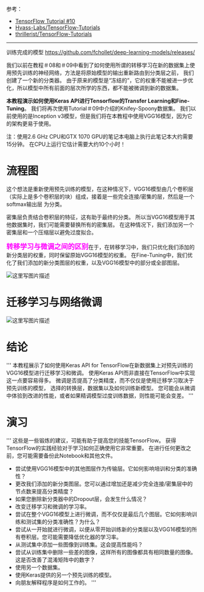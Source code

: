 参考：

- [TensorFlow Tutorial #10](https://github.com/Hvass-Labs/TensorFlow-Tutorials/blob/master/10_Fine-Tuning.ipynb)
- [Hvass-Labs/TensorFlow-Tutorials](https://github.com/Hvass-Labs/TensorFlow-Tutorials)
- [thrillerist/TensorFlow-Tutorials](https://github.com/thrillerist/TensorFlow-Tutorials)


----------
训练完成的模型 https://github.com/fchollet/deep-learning-models/releases/


我们以前在教程＃08和＃09中看到了如何使用所谓的转移学习在新的数据集上使用预先训练的神经网络，方法是将原始模型的输出重新路由到分类层之前， 我们创建了一个新的分类器。 由于原来的模型是“冻结的”，它的权重不能被进一步优化，所以模型中所有前面的层次所学的东西，都不能被微调到新的数据集。

**本教程演示如何使用Keras API进行Tensorflow的Transfer Learning和Fine-Tuning**。 我们将再次使用Tutorial＃09中介绍的Knifey-Spoony数据集。 我们以前使用的是Inception v3模型，但是我们将在本教程中使用VGG16模型，因为它的架构更易于使用。

注：使用2.6 GHz CPU和GTX 1070 GPU的笔记本电脑上执行此笔记本大约需要15分钟。 在CPU上运行它估计需要大约10个小时！

# 流程图
这个想法是重新使用预先训练的模型，在这种情况下，VGG16模型由几个卷积层（实际上是多个卷积层的块）组成，接着是一些完全连接/密集的层，然后是一个softmax输出层 为分类。

密集层负责结合卷积层的特征，这有助于最终的分类。 所以当VGG16模型用于其他数据集时，我们可能需要替换所有的密集层。 在这种情况下，我们添加另一个密集层和一个压缩层以避免过度拟合。

<font size=4 color=#FF00FF>**转移学习与微调之间的区别**</font>在于，在转移学习中，我们只优化我们添加的新分类层的权重，同时保留原始VGG16模型的权重。 在Fine-Tuning中，我们优化了我们添加的新分类图层的权重，以及VGG16模型中的部分或全部图层。

![这里写图片描述](https://github.com/Hvass-Labs/TensorFlow-Tutorials/raw/c68d9601a3a5d1a955e9ecf7d05a18fc2e5f56a6/images/10_transfer_learning_flowchart.png)

# 迁移学习与网络微调

![这里写图片描述](https://github.com/fengzhongyouxia/TensorExpand/blob/master/TensorExpand/%E5%9B%BE%E7%89%87%E9%A1%B9%E7%9B%AE/10%E3%80%81%E5%BE%AE%E8%B0%83%E7%BD%91%E7%BB%9C/%E8%BF%81%E7%A7%BB%E5%AD%A6%E4%B9%A0%E4%B8%8E%E5%BE%AE%E8%B0%83.png)

# 结论
'''
本教程展示了如何使用Keras API for TensorFlow在新数据集上对预先训练的VGG16模型进行迁移学习和微调。 
使用Keras API而非直接在TensorFlow中实现这一点要容易得多。
微调是否提高了分类精度，而不仅仅是使用迁移学习取决于预先训练的模型，
选择的转换层，数据集以及如何训练新模型。 您可能会从微调中体验到改进的性能，或者如果精调模型过度训练数据，则性能可能会变差。
'''

# 演习
'''
这些是一些锻炼的建议，可能有助于提高您的技能TensorFlow。 获得TensorFlow的实践经验对于学习如何正确使用它非常重要。
在进行任何更改之前，您可能需要备份此Notebook和其他文件。

- 尝试使用VGG16模型中的其他图层作为传输层。它如何影响培训和分类的准确性？
- 更改我们添加的新分类图层。您可以通过增加还是减少完全连接/密集层中的节点数来提高分类精度？
- 如果您删除新分类器中的Dropout层，会发生什么情况？
- 改变迁移学习和微调的学习率。
- 尝试在整个VGG16模型上进行微调，而不仅仅是最后几个图层。它如何影响训练和测试集的分类准确性？为什么？
- 尝试从一开始就进行微调，以便从零开始训练新的分类层以及VGG16模型的所有卷积层。您可能需要降低优化器的学习率。
- 从测试集中添加一些图像到训练集。这会提高性能吗？
- 尝试从训练集中删除一些差的图像，这样所有的图像都具有相同数量的图像。这是否改善了混淆矩阵中的数字？
- 使用另一个数据集。
- 使用Keras提供的另一个预先训练的模型。
- 向朋友解释程序是如何工作的。
'''